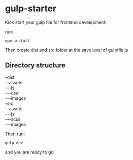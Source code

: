 # gulp-starter
Kick start your gulp file for frontend development.

run:
```
npm install
```
Then create dist and src folder at the save level of gulpfile.js

## Directory structure
-dist <br>
  --assets <br>
    ---js <br>
    ---css <br>
    ---images <br>
-src <br>
  --assets <br>
    ---js <br>
    ---scss <br>
    ---images <br>

Then run:
```
gulp dev
```

and you are ready to go
